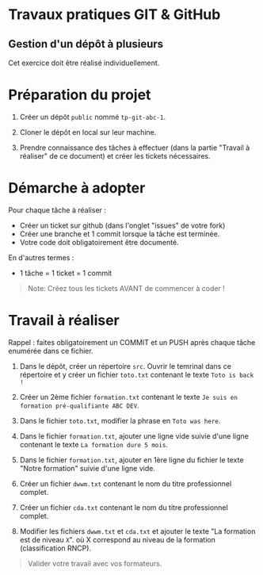 # Travaux pratiques GIT & GitHub

## Gestion d'un dépôt à plusieurs

Cet exercice doit être réalisé individuellement.


# Préparation du projet

1. Créer un dépôt `public` nommé `tp-git-abc-1`.

3. Cloner le dépôt en local sur leur machine.

4. Prendre connaissance des tâches à effectuer (dans la partie "Travail à réaliser" de ce document) et créer les tickets nécessaires.

# Démarche à adopter 

Pour chaque tâche à réaliser : 

- Créer un ticket sur github (dans l'onglet "issues" de votre fork)
- Créer une branche et 1 commit lorsque la tâche est terminée. 
- Votre code doit obligatoirement être documenté.

En d'autres termes :
- 1 tâche = 1 ticket = 1 commit

> Note: Créez tous les tickets AVANT de commencer à coder !

# Travail à réaliser

Rappel : faites obligatoirement un COMMIT et un PUSH après chaque tâche enumérée dans ce fichier.

1. Dans le dépôt, créer un répertoire `src`. Ouvrir le temrinal dans ce répertoire et y créer un fichier `toto.txt` contenant le texte `Toto is back !`

2. Créer un 2ème fichier `formation.txt` contenant le texte `Je suis en formation pré-qualifiante ABC DEV`.

3. Dans le fichier `toto.txt`, modifier la phrase en `Toto was here`.

4. Dans le fichier `formation.txt`, ajouter une ligne vide suivie d'une ligne contenant le texte `La formation dure 5 mois`.

5. Dans le fichier `formation.txt`, ajouter en 1ère ligne du fichier le texte "Notre formation" suivie d'une ligne vide.

6. Créer un fichier `dwwm.txt` contenant le nom du titre professionnel complet.

7. Créer un fichier `cda.txt` contenant le nom du titre professionnel complet.

8. Modifier les fichiers `dwwm.txt` et `cda.txt` et ajouter le texte "La formation est de niveau `X`". où X correspond au niveau de la formation (classification RNCP).


> Valider votre travail avec vos formateurs.
